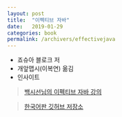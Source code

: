 ```yaml
---
layout: post
title:  "이펙티브 자바"
date:   2019-01-29
categories: book
permalink: /archivers/effectivejava
---
```


* 죠슈아 블로크 저
* 개앞맵시(이복연) 옮김
* 인사이트

> [백시선님의 이펙티브 자바 강의](http://bit.ly/2Lu4BGi)

> [한국어판 깃허브 저장소](https://git.io/fAm6s)
